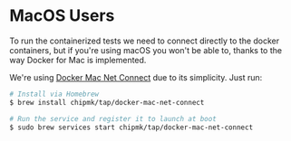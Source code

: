 # MacOS Users

To run the containerized tests we need to connect directly to the docker containers, but if you're using macOS you won't
be able to, thanks to the way Docker for Mac is implemented.

We're using [Docker Mac Net Connect](https://github.com/chipmk/docker-mac-net-connect) due to its simplicity. Just run:

```sh
# Install via Homebrew
$ brew install chipmk/tap/docker-mac-net-connect

# Run the service and register it to launch at boot
$ sudo brew services start chipmk/tap/docker-mac-net-connect
```